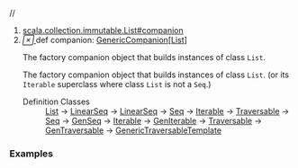 //
<ol>
<li><a href="https://www.scala-lang.org/api/2.12.3/scala/collection/immutable/List.html#companion:scala.collection.generic.GenericCompanion[List]">scala.collection.immutable.List#companion</a></li>
<li name="scala.collection.immutable.List#companion" visbl="pub" class="indented0 " data-isabs="false" fullcomment="yes" group="Ungrouped"> <a id="companion:scala.collection.generic.GenericCompanion[List]"></a><a id="companion:GenericCompanion[List]"></a> <span class="permalink"> <a href="../../../scala/collection/immutable/List.html#companion:scala.collection.generic.GenericCompanion[List]" title="Permalink"> <i class="material-icons"></i> </a> </span> <span class="modifier_kind"> <span class="modifier"></span> <span class="kind">def</span> </span> <span class="symbol"> <span class="name">companion</span><span class="result">: <a href="../generic/GenericCompanion.html" class="extype" name="scala.collection.generic.GenericCompanion">GenericCompanion</a>[<a href="" class="extype" name="scala.collection.immutable.List">List</a>]</span> </span> <p class="shortcomment cmt">The factory companion object that builds instances of class <code>List</code>.</p>
 <div class="fullcomment">
  <div class="comment cmt">
   <p>The factory companion object that builds instances of class <code>List</code>. (or its <code>Iterable</code> superclass where class <code>List</code> is not a <code>Seq</code>.) </p>
  </div>
  <dl class="attributes block"> 
   <dt>
    Definition Classes
   </dt>
   <dd>
    <a href="" class="extype" name="scala.collection.immutable.List">List</a> → 
    <a href="LinearSeq.html" class="extype" name="scala.collection.immutable.LinearSeq">LinearSeq</a> → 
    <a href="../LinearSeq.html" class="extype" name="scala.collection.LinearSeq">LinearSeq</a> → 
    <a href="Seq.html" class="extype" name="scala.collection.immutable.Seq">Seq</a> → 
    <a href="Iterable.html" class="extype" name="scala.collection.immutable.Iterable">Iterable</a> → 
    <a href="Traversable.html" class="extype" name="scala.collection.immutable.Traversable">Traversable</a> → 
    <a href="../Seq.html" class="extype" name="scala.collection.Seq">Seq</a> → 
    <a href="../GenSeq.html" class="extype" name="scala.collection.GenSeq">GenSeq</a> → 
    <a href="../Iterable.html" class="extype" name="scala.collection.Iterable">Iterable</a> → 
    <a href="../GenIterable.html" class="extype" name="scala.collection.GenIterable">GenIterable</a> → 
    <a href="../Traversable.html" class="extype" name="scala.collection.Traversable">Traversable</a> → 
    <a href="../GenTraversable.html" class="extype" name="scala.collection.GenTraversable">GenTraversable</a> → 
    <a href="../generic/GenericTraversableTemplate.html" class="extype" name="scala.collection.generic.GenericTraversableTemplate">GenericTraversableTemplate</a>
   </dd>
  </dl>
 </div> </li>
        </ol>


### Examples



























